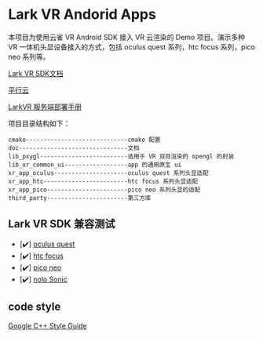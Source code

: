 # Lark VR Andorid Apps

本项目为使用云雀 VR Android SDK 接入 VR 云渲染的 Demo 项目。演示多种 VR 一体机头显设备接入的方式，包括 oculus quest 系列，htc focus 系列，pico neo 系列等。

[Lark VR SDK文档](https://pingxingyun.github.io/nativeclient_xr_sdk/)

[平行云](https://www.pingxingyun.com/)

[LarkVR 服务端部署手册](https://www.pingxingyun.com/online/vr3.html?id=447)

项目目录结构如下：

```path
cmake-----------------------------cmake 配置
doc-------------------------------文档
lib_pxygl-------------------------适用于 VR 双目渲染的 opengl 的封装
lib_xr_common_ui------------------app 的通用原生 ui
xr_app_oculus---------------------oculus quest 系列头显适配
xr_app_htc------------------------htc focus 系列头显适配
xr_app_pico-----------------------pico neo 系列头显的适配
third_party-----------------------第三方库
```

## Lark VR SDK 兼容测试

- [:heavy_check_mark:] [oculus quest](https://www.oculus.com/quest-2/)
- [:heavy_check_mark:] [htc focus](https://www.vive.com/cn/product/vive-focus/)
- [:heavy_check_mark:] [pico neo](https://www.pico-interactive.com/)
- [:heavy_check_mark:] [nolo Sonic](https://www.nolovr.com/index)

## code style

[Google C++ Style Guide](https://google.github.io/styleguide/cppguide.html)
